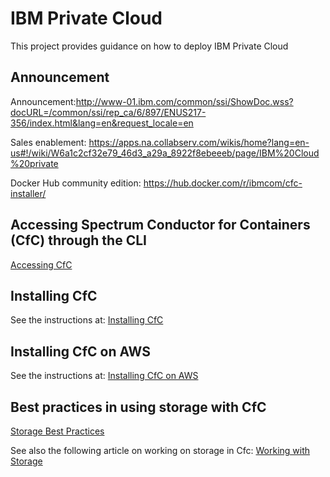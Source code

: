 # IBM Private Cloud
This project provides guidance on how to deploy IBM Private Cloud

## Announcement

Announcement:http://www-01.ibm.com/common/ssi/ShowDoc.wss?docURL=/common/ssi/rep_ca/6/897/ENUS217-356/index.html&lang=en&request_locale=en

Sales enablement: https://apps.na.collabserv.com/wikis/home?lang=en-us#!/wiki/W6a1c2cf32e79_46d3_a29a_8922f8ebeeeb/page/IBM%20Cloud%20private

Docker Hub community edition: https://hub.docker.com/r/ibmcom/cfc-installer/


## Accessing Spectrum Conductor for Containers (CfC) through the CLI

[Accessing CfC](Accessing%20CfC%20through%20the%20CLI.md)

## Installing CfC

See the instructions at: [Installing CfC](Install%20IBM%20Spectrum%20Conductor%20for%20Containers.md)

## Installing CfC on AWS

See the instructions at: [Installing CfC on AWS](Installing%20CfC%20in%20AWS.md)

## Best practices in using storage with CfC

[Storage Best Practices](IBM%20Spectrum%20Conductor%20for%20Containers%20-%20Storage%20Best%20Practices.md)

See also the following article on working on storage in Cfc: [Working with Storage](https://www.ibm.com/developerworks/community/blogs/fe25b4ef-ea6a-4d86-a629-6f87ccf4649e/entry/Working_with_storage?lang=en)
